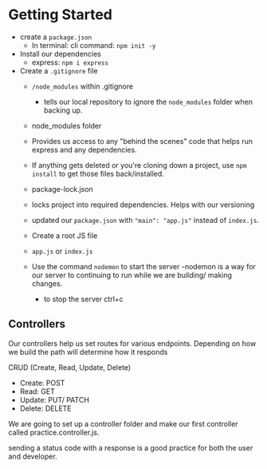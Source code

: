 # Getting Started
- create a `package.json` 
  - In terminal: cli command: `npm init -y`
- Install our dependencies
  - express: `npm i express`
- Create a `.gitignore` file
  - `/node_modules` within .gitignore
    - tells our local repository to ignore the `node_modules` folder when backing up.
   - node_modules folder
  - Provides us access to any "behind the scenes" code that helps run express and any dependencies. 
  - If anything gets deleted or you're cloning down a project, use `npm install` to get those files back/installed.
  - package-lock.json
  - locks project into required dependencies. Helps with our versioning
  - updated our `package.json` with `"main": "app.js"` instead of `index.js`.
  
  - Create a root JS file
  - `app.js` or `index.js`

  - Use the command `nodemon` to start the server
    -nodemon is a way for our server to continuing to run while we are building/ making changes. 
    - to stop the server ctrl+c

## Controllers
Our controllers help us set routes for various endpoints. Depending on how we build the path will determine how it responds

CRUD (Create, Read, Update, Delete)
- Create: POST
- Read: GET
- Update: PUT/ PATCH
- Delete: DELETE

We are going to set up a controller folder and make our first controller called practice.controller.js.

sending a status code with a response is a good practice for both the user and developer.
